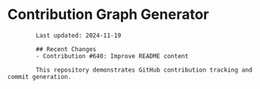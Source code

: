# Contribution Graph Generator
            
            Last updated: 2024-11-19
            
            ## Recent Changes
            - Contribution #640: Improve README content
            
            This repository demonstrates GitHub contribution tracking and commit generation.
        
